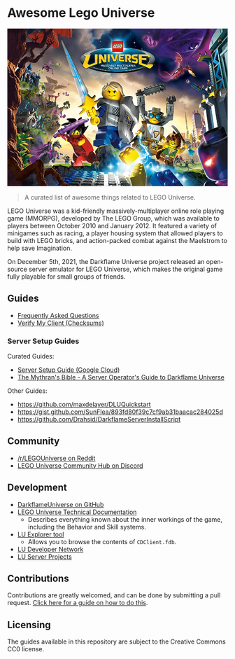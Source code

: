 # Awesome Lego Universe

![](images/splash-art.jpg)

> A curated list of awesome things related to LEGO Universe.

LEGO Universe was a kid-friendly massively-multiplayer online role playing game (MMORPG), developed by The LEGO Group, which was available to players between October 2010 and January 2012. It featured a variety of minigames such as racing, a player housing system that allowed players to build with LEGO bricks, and action-packed combat against the Maelstrom to help save Imagination.

On December 5th, 2021, the Darkflame Universe project released an open-source server emulator for LEGO Universe, which makes the original game fully playable for small groups of friends.

## Guides

* [Frequently Asked Questions](frequently-asked-questions.md)
* [Verify My Client (Checksums)](verify-my-client.md)

### Server Setup Guides

Curated Guides:

* [Server Setup Guide (Google Cloud)](google-cloud-setup.md)
* [The Mythran's Bible - A Server Operator's Guide to Darkflame Universe](mythrans-bible.md)

Other Guides:

* https://github.com/maxdelayer/DLUQuickstart
* https://gist.github.com/SunFlea/893fd80f39c7cf9ab31baacac284025d
* https://github.com/Drahsid/DarkflameServerInstallScript

## Community

* [/r/LEGOUniverse on Reddit](https://old.reddit.com/r/legouniverse/)
* [LEGO Universe Community Hub on Discord](https://discord.com/invite/tWTAa7f)

## Development

* [DarkflameUniverse on GitHub](https://github.com/DarkflameUniverse)
* [LEGO Universe Technical Documentation](https://docs.lu-dev.net/en/latest/)
  - Describes everything known about the inner workings of the game, including the Behavior and Skill systems.
* [LU Explorer tool](https://github.com/Xiphoseer/lu-explorer)
  - Allows you to browse the contents of `CDClient.fdb`.
* [LU Developer Network](https://lu-dev.net/)
* [LU Server Projects](https://lusprojects.github.io/)

## Contributions

Contributions are greatly welcomed, and can be done by submitting a pull request. [Click here for a guide on how to do this](https://docs.github.com/en/repositories/working-with-files/managing-files/editing-files#editing-files-in-another-users-repository).

## Licensing

The guides available in this repository are subject to the Creative Commons CC0 license.
